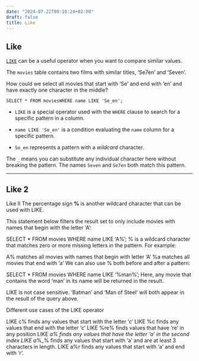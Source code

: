 ```yaml
---
date: "2024-07-22T09:10:24+02:00"
draft: false
title: Like
---
```


## Like

[`LIKE`](https://www.codecademy.com/resources/docs/sql/operators/like?page_ref:%20catalog) can
be a useful operator when you want to compare similar values.

The `movies` table contains two films with similar titles, ‘Se7en’ and
‘Seven’.

How could we select all movies that start with ‘Se’ and end with ‘en’
and have exactly one character in the middle?

    SELECT * FROM moviesWHERE name LIKE 'Se_en';

-   `LIKE` is a special operator used with the `WHERE` clause to search
    for a specific pattern in a column.

-   `name LIKE 'Se_en'` is a condition evaluating the `name` column for
    a specific pattern.

-   `Se_en` represents a pattern with a *wildcard* character.

The `_` means you can substitute any individual character here without
breaking the pattern. The names `Seven` and `Se7en` both match this
pattern.

------------------------------------------------------------------------

## Like 2

Like II The percentage sign **%** is another wildcard character that can
be used with LIKE.

This statement below filters the result set to only include movies with
names that begin with the letter ‘A’:

SELECT \* FROM movies WHERE name LIKE ‘A%’; % is a wildcard character
that matches zero or more missing letters in the pattern. For example:

A% matches all movies with names that begin with letter ‘A’ %a matches
all movies that end with ‘a’ We can also use % both before and after a
pattern:

SELECT \* FROM movies WHERE name LIKE ‘%man%’; Here, any movie that
contains the word ‘man’ in its name will be returned in the result.

LIKE is not case sensitive. ‘Batman’ and ‘Man of Steel’ will both appear
in the result of the query above.

Different use cases of the LIKE operator

LIKE c% finds any values that start with the letter ‘c’ LIKE %c finds
any values that end with the letter ‘c’ LIKE %re% finds values that have
‘re’ in any position LIKE *a% finds any values that have the letter ‘a’
in the second index LIKE a*%\_% finds any values that start with ‘a’ and
are at least 3 characters in length. LIKE a%r finds any values that
start with ‘a’ and end with ‘r’.
